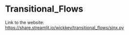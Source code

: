# Transitional_Flows

Link to the website: https://share.streamlit.io/wickkey/transitional_flows/sinx.py
